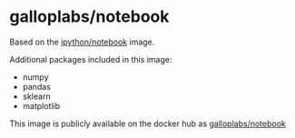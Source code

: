 # galloplabs/notebook

Based on the [ipython/notebook](https://registry.hub.docker.com/u/ipython/notebook/) image.

Additional packages included in this image:

  - numpy
  - pandas
  - sklearn
  - matplotlib

This image is publicly available on the docker hub as [galloplabs/notebook](https://registry.hub.docker.com/u/galloplabs/notebook/)
